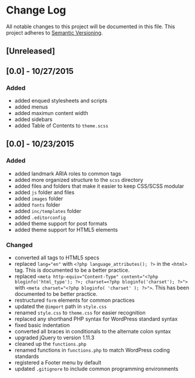 # Change Log
All notable changes to this project will be documented in this file. This project adheres to [Semantic Versioning](http://semver.org/).

## [Unreleased]
## [0.0] - 10/27/2015
### Added
- added enqued stylesheets and scripts
- added menus
- added maximun content width
- added sidebars
- added Table of Contents to `theme.scss`

## [0.0] - 10/23/2015
### Added
- added landmark ARIA roles to common tags
- added more organized structure to the `scss` directory
- added files and folders that make it easier to keep CSS/SCSS modular
- added `js` folder and files
- added `images` folder
- added `fonts` folder
- added `inc/templates` folder
- added `.editorconfig`
- added theme support for post formats
- added theme support for HTML5 elements

### Changed
- converted all tags to HTML5 specs
- replaced `lang="en"` with  `<?php language_attributes(); ?>` in the `<html>` tag. This is documented to be a better practice.
- replaced `<meta http-equiv="Content-Type" content="<?php bloginfo('html_type'); ?>; charset=<?php bloginfo('charset'); ?>">` with `<meta charset="<?php bloginfo( 'charset' ); ?>">`. This has been documented to be better practice.
- restructured `form` elements for common practices
- updated the `@import` path in `style.css`
- renamed `style.css` to `theme.css` for easier recognition
- replaced any shorthand PHP syntax for WordPress standard syntax
- fixed basic indentation
- converted all braces in conditionals to the alternate colon syntax
- upgraded jQuery to version 1.11.3
- cleaned up the `functions.php`
- renamed functions in `functions.php` to match WordPress coding standards
- registered a Footer menu by default
- updated `.gitignore` to include common programming environments
